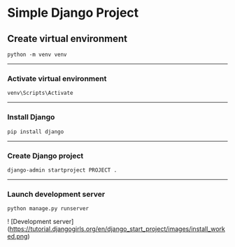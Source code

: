 # Simple Django Project

## Create virtual environment
```shell
python -m venv venv
```

---

### Activate virtual environment
```shell
venv\Scripts\Activate
```

---

### Install Django
```shell
pip install django
```

---

### Create Django project
```shell
django-admin startproject PROJECT .
```

---

### Launch development server
```shell
python manage.py runserver
```

! [Development server] (https://tutorial.djangogirls.org/en/django_start_project/images/install_worked.png)